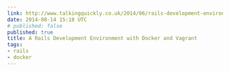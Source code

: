 ```yaml
---
link: http://www.talkingquickly.co.uk/2014/06/rails-development-environment-with-vagrant-and-docker/
date: 2014-08-14 15:18 UTC
# published: false
published: true
title: A Rails Development Environment with Docker and Vagrant
tags:
- rails
- docker
---
```



